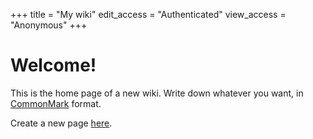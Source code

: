 +++
title = "My wiki"
edit_access = "Authenticated"
view_access = "Anonymous"
+++
# Welcome!

This is the home page of a new wiki. Write down whatever you want, in [CommonMark](https://commonmark.org/) format.

Create a new page [here](/special:create).
